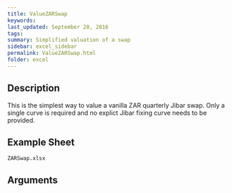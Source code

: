 ```yaml
---
title: ValueZARSwap
keywords: 
last_updated: September 20, 2016
tags: 
summary: Simplified valuation of a swap
sidebar: excel_sidebar
permalink: ValueZARSwap.html
folder: excel
---
```


## Description

This is the simplest way to value a vanilla ZAR quarterly Jibar swap.  Only a single curve is required and no explict Jibar fixing curve needs to be provided.

## Example Sheet

    ZARSwap.xlsx

## Arguments

